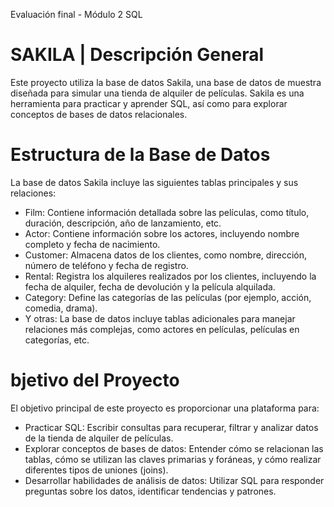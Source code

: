 Evaluación final - Módulo 2 SQL

# SAKILA | Descripción General 

Este proyecto utiliza la base de datos Sakila, una base de datos de muestra diseñada para simular una tienda de alquiler de películas. Sakila es una herramienta para practicar y aprender SQL, así como para explorar conceptos de bases de datos relacionales.

# Estructura de la Base de Datos

La base de datos Sakila incluye las siguientes tablas principales y sus relaciones:

- Film: Contiene información detallada sobre las películas, como título, duración, descripción, año de lanzamiento, etc.
- Actor: Contiene información sobre los actores, incluyendo nombre completo y fecha de nacimiento.
- Customer: Almacena datos de los clientes, como nombre, dirección, número de teléfono y fecha de registro.
- Rental: Registra los alquileres realizados por los clientes, incluyendo la fecha de alquiler, fecha de devolución y la película alquilada.
- Category: Define las categorías de las películas (por ejemplo, acción, comedia, drama).
- Y otras: La base de datos incluye tablas adicionales para manejar relaciones más complejas, como actores en películas, películas en categorías, etc.

# bjetivo del Proyecto

El objetivo principal de este proyecto es proporcionar una plataforma para:

- Practicar SQL: Escribir consultas para recuperar, filtrar y analizar datos de la tienda de alquiler de películas.
- Explorar conceptos de bases de datos: Entender cómo se relacionan las tablas, cómo se utilizan las claves primarias y foráneas, y cómo realizar diferentes tipos de uniones (joins).
- Desarrollar habilidades de análisis de datos: Utilizar SQL para responder preguntas sobre los datos, identificar tendencias y patrones.
